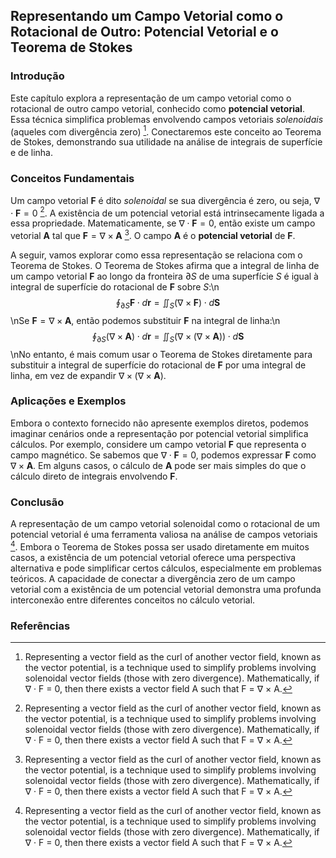 ## Representando um Campo Vetorial como o Rotacional de Outro: Potencial Vetorial e o Teorema de Stokes

### Introdução
Este capítulo explora a representação de um campo vetorial como o rotacional de outro campo vetorial, conhecido como **potencial vetorial**. Essa técnica simplifica problemas envolvendo campos vetoriais *solenoidais* (aqueles com divergência zero) [^1]. Conectaremos este conceito ao Teorema de Stokes, demonstrando sua utilidade na análise de integrais de superfície e de linha.

### Conceitos Fundamentais
Um campo vetorial **F** é dito *solenoidal* se sua divergência é zero, ou seja, $\nabla \cdot \mathbf{F} = 0$ [^1]. A existência de um potencial vetorial está intrinsecamente ligada a essa propriedade. Matematicamente, se $\nabla \cdot \mathbf{F} = 0$, então existe um campo vetorial **A** tal que $\mathbf{F} = \nabla \times \mathbf{A}$ [^1]. O campo **A** é o **potencial vetorial** de **F**.

A seguir, vamos explorar como essa representação se relaciona com o Teorema de Stokes. O Teorema de Stokes afirma que a integral de linha de um campo vetorial **F** ao longo da fronteira $\partial S$ de uma superfície *S* é igual à integral de superfície do rotacional de **F** sobre *S*:\n$$\oint_{\partial S} \mathbf{F} \cdot d\mathbf{r} = \iint_S (\nabla \times \mathbf{F}) \cdot d\mathbf{S}$$\nSe $\mathbf{F} = \nabla \times \mathbf{A}$, então podemos substituir **F** na integral de linha:\n$$\oint_{\partial S} (\nabla \times \mathbf{A}) \cdot d\mathbf{r} = \iint_S (\nabla \times (\nabla \times \mathbf{A})) \cdot d\mathbf{S}$$\nNo entanto, é mais comum usar o Teorema de Stokes diretamente para substituir a integral de superfície do rotacional de **F** por uma integral de linha, em vez de expandir $\nabla \times (\nabla \times \mathbf{A})$.

### Aplicações e Exemplos
Embora o contexto fornecido não apresente exemplos diretos, podemos imaginar cenários onde a representação por potencial vetorial simplifica cálculos. Por exemplo, considere um campo vetorial **F** que representa o campo magnético. Se sabemos que $\nabla \cdot \mathbf{F} = 0$, podemos expressar **F** como $\nabla \times \mathbf{A}$. Em alguns casos, o cálculo de **A** pode ser mais simples do que o cálculo direto de integrais envolvendo **F**.

### Conclusão
A representação de um campo vetorial solenoidal como o rotacional de um potencial vetorial é uma ferramenta valiosa na análise de campos vetoriais [^1]. Embora o Teorema de Stokes possa ser usado diretamente em muitos casos, a existência de um potencial vetorial oferece uma perspectiva alternativa e pode simplificar certos cálculos, especialmente em problemas teóricos. A capacidade de conectar a divergência zero de um campo vetorial com a existência de um potencial vetorial demonstra uma profunda interconexão entre diferentes conceitos no cálculo vetorial.

### Referências
[^1]: Representing a vector field as the curl of another vector field, known as the vector potential, is a technique used to simplify problems involving solenoidal vector fields (those with zero divergence). Mathematically, if ∇ · F = 0, then there exists a vector field A such that F = ∇ × A.

<!-- END -->